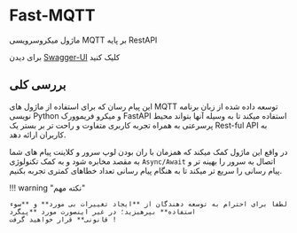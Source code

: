 #  **Fast-MQTT**  
ماژول میکروسرویسی MQTT بر پایه RestAPI

برای دیدن [Swagger-UI](https://samacontrol.com) کلیک کنید

## **بررسی کلی**

این پیام رسان که برای استفاده از ماژول های MQTT توسعه داده شده از زبان برنامه نویسی Python و میکرو فریموورک FastAPI استفاده میکند 
تا به وسیله آنها بتواند محیط پرسرعتی به همراه تجربه کاربری متفاوت و راحت تر بر بستر یک Rest-ful API به کاربران ارائه دهد.

در واقع این ماژول کمک میکند که همزمان با ران بودن لوپ سرور و کلاینت پیام های شما به مقصد مخابره شود و به کمک تکنولوژی `Async/Await` 
اتصال به سرور را بهینه تر و پیام رسانی را سریع تر میکند تا به هنگام پیام رسانی تعداد خطاهای کمتری تجربه بکنیم.

!!! warning "نکته مهم"

    لطفا برای احترام به توسعه دهندگان از **ایجاد تغییرات بی مورد** و **سوء استفاده** بپرهیزید؛ در غیر اینصورت مورد **پیگرد 
    قانونی** قرار خواهید گرفت !